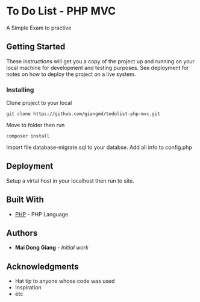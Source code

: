 # To Do List - PHP MVC

A Simple Exam to practive

## Getting Started

These instructions will get you a copy of the project up and running on your local machine for development and testing purposes. See deployment for notes on how to deploy the project on a live system.

### Installing

Clone project to your local

```
git clone https://github.com/giangmd/todolist-php-mvc.git
```

Move to folder then run

```
composer install
```

Import file database-migrate.sql to your databse.
Add all info to config.php

## Deployment

Setup a virtal host in your localhost then run to site.

## Built With

* [PHP](http://php.net/) - PHP Language

## Authors

* **Mai Dong Giang** - *Initial work*


## Acknowledgments

* Hat tip to anyone whose code was used
* Inspiration
* etc
